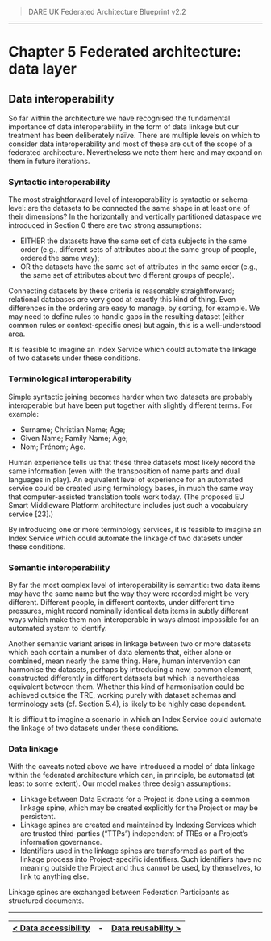 > DARE UK Federated Architecture Blueprint  v2.2
----

# Chapter 5 Federated architecture: data layer
## Data interoperability

So far within the architecture we have recognised the fundamental importance of data interoperability in the form of data linkage but our treatment has been deliberately naïve. There are multiple levels on which to consider data interoperability and most of these are out of the scope of a federated architecture. Nevertheless we note them here and may expand on them in future iterations.

### Syntactic interoperability

The most straightforward level of interoperability is syntactic or schema-level: are the datasets to be connected the same shape in at least one of their dimensions? In the horizontally and vertically partitioned dataspace we introduced in Section 0 there are two strong assumptions:
 * EITHER the datasets have the same set of data subjects in the same order (e.g., different sets of attributes about the same group of people, ordered the same way);
 * OR the datasets have the same set of attributes in the same order (e.g., the same set of attributes about two different groups of people).

Connecting datasets by these criteria is reasonably straightforward; relational databases are very good at exactly this kind of thing. Even differences in the ordering are easy to manage, by sorting, for example. We may need to define rules to handle gaps in the resulting dataset (either common rules or context-specific ones) but again, this is a well-understood area.

It is feasible to imagine an Index Service which could automate the linkage of two datasets under these conditions.

### Terminological interoperability

Simple syntactic joining becomes harder when two datasets are probably interoperable but have been put together with slightly different terms. For example:
 * Surname; Christian Name; Age;
 * Given Name; Family Name; Age;
 * Nom; Prénom; Age.

Human experience tells us that these three datasets most likely record the same information (even with the transposition of name parts and dual languages in play). An equivalent level of experience for an automated service could be created using terminology bases, in much the same way that computer-assisted translation tools work today. (The proposed EU Smart Middleware Platform architecture includes just such a vocabulary service [23].)

By introducing one or more terminology services, it is feasible to imagine an Index Service which could automate the linkage of two datasets under these conditions.

### Semantic interoperability

By far the most complex level of interoperability is semantic: two data items may have the same name but the way they were recorded might be very different. Different people, in different contexts, under different time pressures, might record nominally identical data items in subtly different ways which make them non-interoperable in ways almost impossible for an automated system to identify.

Another semantic variant arises in linkage between two or more datasets which each contain a number of data elements that, either alone or combined, mean nearly the same thing. Here, human intervention can harmonise the datasets, perhaps by introducing a new, common element, constructed differently in different datasets but which is nevertheless equivalent between them. Whether this kind of harmonisation could be achieved outside the TRE, working purely with dataset schemas and terminology sets (cf. Section 5.4), is likely to be highly case dependent.

It is difficult to imagine a scenario in which an Index Service could automate the linkage of two datasets under these 
conditions.

### Data linkage
With the caveats noted above we have introduced a model of data linkage within the federated architecture which can, in principle, be automated (at least to some extent). Our model makes three design assumptions:
 * Linkage between Data Extracts for a Project is done using a common linkage spine, which may be created explicitly for the Project or may be persistent.
 * Linkage spines are created and maintained by Indexing Services which are trusted third-parties (“TTPs”) independent of TREs or a Project’s information governance.
 * Identifiers used in the linkage spines are transformed as part of the linkage process into Project-specific identifiers. Such identifiers have no meaning outside the Project and thus cannot be used, by themselves, to link to anything else.

Linkage spines are exchanged between Federation Participants as structured documents.

----

| [< Data accessibility](5_4_Data_Accessibility.md) | - | [Data reusability >](5_6_Data_Reusability.md) |
| ---- | ---- | ---- |


